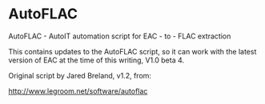 # AutoFLAC
AutoFLAC - AutoIT automation script for EAC - to - FLAC extraction

This contains updates to the AutoFLAC script, so it can work with the latest version of EAC at the time of this writing, V1.0 beta 4.

Original script by Jared Breland, v1.2, from:

http://www.legroom.net/software/autoflac
